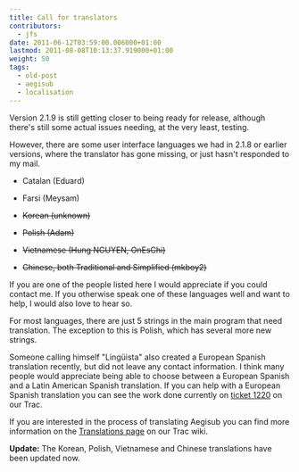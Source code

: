 ```yaml
---
title: Call for translators
contributors:
  - jfs
date: 2011-06-12T03:59:00.006000+01:00
lastmod: 2011-08-08T10:13:37.919000+01:00
weight: 50
tags:
  - old-post
  - aegisub
  - localisation
---
```


Version 2.1.9 is still getting closer to being ready for release, although there's still some actual issues needing, at the very least, testing.

However, there are some user interface languages we had in 2.1.8 or earlier versions, where the translator has gone missing, or just hasn't responded to my mail.

- Catalan (Eduard)

- Farsi (Meysam)

- ~~Korean (unknown)~~

- ~~Polish (Adam)~~

- ~~Vietnamese (Hung NGUYEN, OnEsChi)~~

- ~~Chinese, both Traditional and Simplified (mkboy2)~~

If you are one of the people listed here I would appreciate if you could contact me. If you otherwise speak one of these languages well and want to help, I would also love to hear so.

For most languages, there are just 5 strings in the main program that need translation. The exception to this is Polish, which has several more new strings.

Someone calling himself "Lingüista" also created a European Spanish translation recently, but did not leave any contact information. I think many people would appreciate being able to choose between a European Spanish and a Latin American Spanish translation. If you can help with a European Spanish translation you can see the work done currently on [ticket 1220](http://devel.aegisub.org/ticket/1220) on our Trac.

If you are interested in the process of translating Aegisub you can find more information on the [Translations page](http://devel.aegisub.org/wiki/Translations) on our Trac wiki.

**Update:** The Korean, Polish, Vietnamese and Chinese translations have been updated now.
